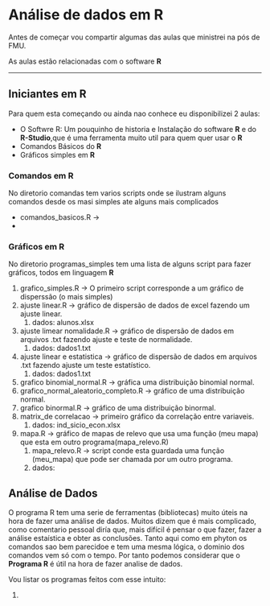 # Análise de dados em R
 
Antes de começar vou compartir algumas das aulas que ministrei na pós de FMU.

As aulas estão relacionadas com o software **R**

---

## Iniciantes em R

Para quem esta começando ou ainda nao conhece eu disponibilizei 2 aulas:

* O Softwre R: Um pouquinho de historia e Instalação do software **R** e do **R-Studio**,que é uma ferramenta muito util para quem quer usar o **R**   
* Comandos Básicos do **R**
* Gráficos simples em **R**

### Comandos em R

No diretorio comandas tem varios scripts onde se ilustram alguns comandos desde os masi simples ate alguns mais complicados

* comandos_basicos.R ->
* 

### Gráficos em R

No diretorio programas_simples tem uma lista de alguns script para fazer gráficos, todos em linguagem **R**

1. grafico_simples.R -> O primeiro script corresponde a um gráfico de disperssão (o mais simples)
2. ajuste linear.R -> gráfico de dispersão de dados de excel fazendo um ajuste linear.
    1. dados: alunos.xlsx   
3. ajuste limear nomalidade.R -> gráfico de dispersão de dados em arquivos .txt  fazendo ajuste e teste de normalidade.
    1. dados: dados1.txt
4. ajuste linear e estatistica -> gráfico de dispersão de dados em arquivos .txt  fazendo ajuste um teste estatístico.
    1. dados: dados1.txt
5. grafico binomial_normal.R -> gráfica uma distribuição binomial normal.
6. grafico_normal_aleatorio_completo.R -> gráfico de uma distribuição normal.
7. grafico binormal.R -> gráfico de uma distribuição binormal.
8. matrix_de correlacao -> primeiro gráfico da correlação entre variaveis.
    1. dados: ind_sicio_econ.xlsx
10. mapa.R  -> gráfico de mapas de relevo que usa uma função (meu mapa) que esta em outro programa(mapa_relevo.R)
    1. mapa_relevo.R -> script conde esta guardada uma função (meu_mapa) que pode ser chamada por um outro programa.
    2. dados: 

## Análise de Dados

O programa R tem uma serie de ferramentas (bibliotecas) muito úteis na hora de fazer uma análise de dados. Muitos dizem que é mais complicado, como comentario pessoal diría que, mais difícil é pensar o que fazer, fazer a análise estaística e obter as conclusões. Tanto aqui como em phyton os comandos sao bem parecidoe e tem uma mesma lógica, o dominio dos comandos vem só com o tempo. Por tanto podemos considerar que o **Programa R** é útil na hora de fazer analise de dados.

Vou listar os programas feitos com esse intuito:

1.
